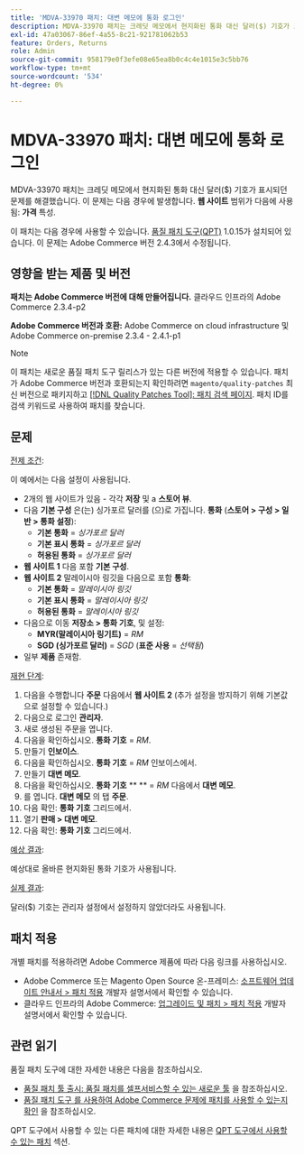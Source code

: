 ```yaml
---
title: 'MDVA-33970 패치: 대변 메모에 통화 로그인'
description: MDVA-33970 패치는 크레딧 메모에서 현지화된 통화 대신 달러($) 기호가 표시되던 문제를 해결했습니다. 이 문제는 **Website** 범위가 **Price** 속성에 사용될 때 발생합니다.
exl-id: 47a03067-86ef-4a55-8c21-921781062b53
feature: Orders, Returns
role: Admin
source-git-commit: 958179e0f3efe08e65ea8b0c4c4e1015e3c5bb76
workflow-type: tm+mt
source-wordcount: '534'
ht-degree: 0%

---
```


# MDVA-33970 패치: 대변 메모에 통화 로그인

MDVA-33970 패치는 크레딧 메모에서 현지화된 통화 대신 달러($) 기호가 표시되던 문제를 해결했습니다. 이 문제는 다음 경우에 발생합니다. **웹 사이트** 범위가 다음에 사용됨: **가격** 특성.

이 패치는 다음 경우에 사용할 수 있습니다. [품질 패치 도구(QPT)](https://devdocs.magento.com/guides/v2.4/comp-mgr/patching.html#mqp) 1.0.15가 설치되어 있습니다. 이 문제는 Adobe Commerce 버전 2.4.3에서 수정됩니다.

## 영향을 받는 제품 및 버전

**패치는 Adobe Commerce 버전에 대해 만들어집니다.** 클라우드 인프라의 Adobe Commerce 2.3.4-p2

**Adobe Commerce 버전과 호환:** Adobe Commerce on cloud infrastructure 및 Adobe Commerce on-premise 2.3.4 - 2.4.1-p1

>[!NOTE]
>
>이 패치는 새로운 품질 패치 도구 릴리스가 있는 다른 버전에 적용할 수 있습니다. 패치가 Adobe Commerce 버전과 호환되는지 확인하려면 `magento/quality-patches` 최신 버전으로 패키지하고 [[!DNL Quality Patches Tool]: 패치 검색 페이지](https://devdocs.magento.com/quality-patches/tool.html#patch-grid). 패치 ID를 검색 키워드로 사용하여 패치를 찾습니다.

## 문제

<u>전제 조건</u>:

이 예에서는 다음 설정이 사용됩니다.

* 2개의 웹 사이트가 있음 - 각각 **저장** 및 a **스토어 뷰**.
* 다음 **기본 구성** 은(는) 싱가포르 달러를 (으)로 가집니다. **통화** (**스토어 > 구성 > 일반 > 통화 설정**):
   * **기본 통화** = *싱가포르 달러*
   * **기본 표시 통화** = *싱가포르 달러*
   * **허용된 통화** = *싱가포르 달러*
* **웹 사이트 1** 다음 포함 **기본 구성**.
* **웹 사이트 2** 말레이시아 링깃을 다음으로 포함 **통화**:
   * **기본 통화** = *말레이시아 링깃*
   * **기본 표시 통화** = *말레이시아 링깃*
   * **허용된 통화** = *말레이시아 링깃*
* 다음으로 이동 **저장소 > 통화 기호**, 및 설정:
   * **MYR(말레이시아 링기트)** = *RM*
   * **SGD (싱가포르 달러)** = *SGD* (**표준 사용** = *선택됨*)
* 일부 **제품** 존재함.

<u>재현 단계</u>:

1. 다음을 수행합니다 **주문** 다음에서 **웹 사이트 2** (추가 설정을 방지하기 위해 기본값으로 설정할 수 있습니다.)
1. 다음으로 로그인 **관리자**.
1. 새로 생성된 주문을 엽니다.
1. 다음을 확인하십시오. **통화 기호** = *RM*.
1. 만들기 **인보이스**.
1. 다음을 확인하십시오. **통화 기호** = *RM* 인보이스에서.
1. 만들기 **대변 메모**.
1. 다음을 확인하십시오. **통화 기호**  ** ** = *RM* 다음에서 **대변 메모**.
1. 를 엽니다. **대변 메모** 의 탭 **주문**.
1. 다음 확인: **통화 기호** 그리드에서.
1. 열기 **판매 > 대변 메모**.
1. 다음 확인: **통화 기호** 그리드에서.

<u>예상 결과</u>:

예상대로 올바른 현지화된 통화 기호가 사용됩니다.

<u>실제 결과</u>:

달러($) 기호는 관리자 설정에서 설정하지 않았더라도 사용됩니다.

## 패치 적용

개별 패치를 적용하려면 Adobe Commerce 제품에 따라 다음 링크를 사용하십시오.

* Adobe Commerce 또는 Magento Open Source 온-프레미스: [소프트웨어 업데이트 안내서 > 패치 적용](https://devdocs.magento.com/guides/v2.4/comp-mgr/patching/mqp.html) 개발자 설명서에서 확인할 수 있습니다.
* 클라우드 인프라의 Adobe Commerce: [업그레이드 및 패치 > 패치 적용](https://devdocs.magento.com/cloud/project/project-patch.html) 개발자 설명서에서 확인할 수 있습니다.

## 관련 읽기

품질 패치 도구에 대한 자세한 내용은 다음을 참조하십시오.

* [품질 패치 툴 출시: 품질 패치를 셀프서비스할 수 있는 새로운 툴](/help/announcements/adobe-commerce-announcements/magento-quality-patches-released-new-tool-to-self-serve-quality-patches.md) 을 참조하십시오.
* [품질 패치 도구 를 사용하여 Adobe Commerce 문제에 패치를 사용할 수 있는지 확인](/help/support-tools/patches-available-in-qpt-tool/check-patch-for-magento-issue-with-magento-quality-patches.md) 을 참조하십시오.

QPT 도구에서 사용할 수 있는 다른 패치에 대한 자세한 내용은 [QPT 도구에서 사용할 수 있는 패치](https://support.magento.com/hc/en-us/sections/360010506631-Patches-available-in-QPT-tool-) 섹션.
